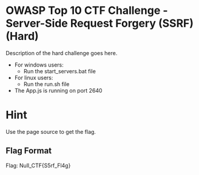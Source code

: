 # OWASP Top 10 CTF Challenge - Server-Side Request Forgery (SSRF) (Hard)
Description of the hard challenge goes here.
- For windows users:
  - Run the start_servers.bat file
- For linux users:
  - Run the run.sh file
- The App.js is running on port 2640

# Hint
Use the page source to get the flag.
## Flag Format
Flag: Null_CTF{S5rf_Fl4g}
